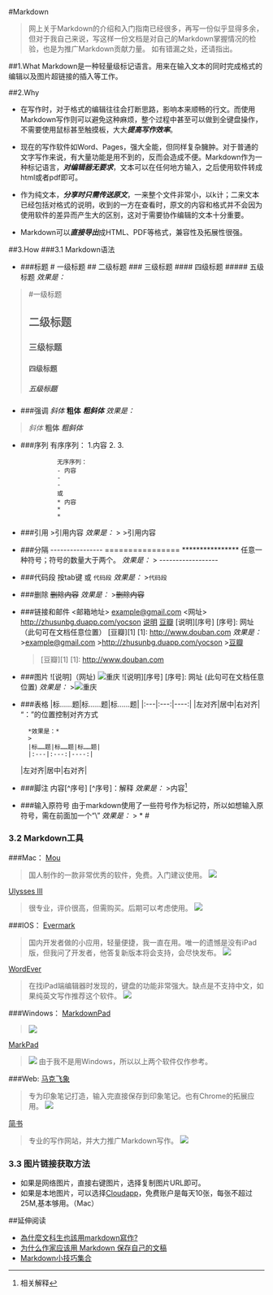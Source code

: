 #Markdown

>网上关于Markdown的介绍和入门指南已经很多，再写一份似乎显得多余，但对于我自己来说，写这样一份文档是对自己的Markdown掌握情况的检验，也是为推广Markdown贡献力量。
如有错漏之处，还请指出。

##1.What
Markdown是一种轻量级标记语言。用来在输入文本的同时完成格式的编辑以及图片超链接的插入等工作。

##2.Why
- 在写作时，对于格式的编辑往往会打断思路，影响本来顺畅的行文。而使用Markdown写作则可以避免这种麻烦，整个过程中甚至可以做到全键盘操作，不需要使用鼠标甚至触摸板，大大***提高写作效率***。

- 现在的写作软件如Word、Pages，强大全能，但同样复杂臃肿。对于普通的文字写作来说，有大量功能是用不到的，反而会造成不便。Markdown作为一种标记语言，***对编辑器无要求***，文本可以在任何地方输入，之后使用软件转成html或者pdf即可。

- 作为纯文本，***分享时只需传送原文***，一来整个文件非常小，以k计；二来文本已经包括对格式的说明，收到的一方在查看时，原文的内容和格式并不会因为使用软件的差异而产生大的区别，这对于需要协作编辑的文本十分重要。

- Markdown可以***直接导出***成HTML、PDF等格式，兼容性及拓展性很强。


##3.How
###3.1 Markdown语法

- ###标题
                # 一级标题
                ## 二级标题
                ### 三级标题
                #### 四级标题
                ##### 五级标题
*效果是：*
>#一级标题
>## 二级标题
>### 三级标题
>#### 四级标题
>##### 五级标题
        
- ###强调
                *斜体*
                **粗体**
                ***粗斜体***
*效果是：*
> *斜体*
> **粗体**
> ***粗斜体***

- ###序列
                有序序列：
                1.内容
                2.
                3.
        
                无序序列：
                - 内容
                -
                -
                或
                * 内容
                *
                *

- ###引用
                >引用内容
        *效果是：*
        > >引用内容

- ###分隔
                ----------------
                ================
                ****************
                任意一种符号；符号的数量大于两个。
        *效果是：*
        > ------------------

- ###代码段
                按tab键
                或
                ```代码段```
        *效果是：*
        >```代码段```
        
- ###删除
                ~~删除内容~~
        *效果是：*
        >~~删除内容~~
        
- ###链接和邮件
                <邮箱地址>
                        <example@gmail.com>
                <网址>
                        <http://zhusunbg.duapp.com/yocson>
                [说明](网址)
                        [豆瓣](www.douban.com)
                [说明][序号]
                [序号]: 网址 （此句可在文档任意位置）
                        [豆瓣][1]
                        [1]: http://www.douban.com
        *效果是：*
        ><example@gmail.com>
        ><http://zhusunbg.duapp.com/yocson>
        >[豆瓣](http://wwww.douban.com)
    >[豆瓣][1]
[1]: http://www.douban.com

- ###图片
                ![说明]（网址)
                        ![重庆](http://img5.douban.com/view/photo/photo/public/p2181560267.jpg)
                ![说明][序号]
            [序号]: 网址 (此句可在文档任意位置)
        *效果是：*
        >![重庆](http://img5.douban.com/view/photo/photo/public/p2181560267.jpg)
        
        
- ###表格
                |标……题|标……题|标……题|
                |:---|:---:|----:|
            |左对齐|居中|右对齐|
            “：”的位置控制对齐方式
                
        *效果是：*
        >
        |标……题|标……题|标……题|
        |:---|:---:|----:|
    |左对齐|居中|右对齐|
    
- ###脚注
                内容[^序号]
                [^序号]：解释
        *效果是：*
        >内容[^1]
        
[^1]:相关解释

- ###输入原符号
                由于markdown使用了一些符号作为标记符，所以如想输入原符号，需在前面加一个“\”
        *效果是：*
        > \* \#
                

### 3.2 Markdown工具
###Mac：
[Mou](http://mouapp.com/)
>国人制作的一款非常优秀的软件，免费。入门建议使用。
![](http://mouapp.com/images/Mou_Screenshot_1.png)

[Ulysses III](http://www.ulyssesapp.com/)
>很专业，评价很高，但需购买。后期可以考虑使用。
![](http://www.ulyssesapp.com/img/screens/UL-iMac-overlay-01.png)

###IOS：
[Evermark](http://esoftmobile.com/evermark/)
>国内开发者做的小应用，轻量便捷，我一直在用。唯一的遗憾是没有iPad版，但我问了开发者，他答复新版本将会支持，会尽快发布。
![](http://esoftmobile.com/evermark/screenshot1.PNG)

[WordEver](http://wordever.info/)
>在找iPad端编辑器时发现的，键盘的功能非常强大。缺点是不支持中文，如果纯英文写作推荐这个软件。
![](http://wordever.info/images/slider/ipad-mini.png)

###Windows：
[MarkdownPad](http://www.markdownpad.com/)
>![](http://www.markdownpad.com/img/markdownpad2.png)

[MarkPad](http://code52.org/DownmarkerWPF/)
>![](http://code52.org/DownmarkerWPF/screenshot.png)
>由于我不是用Windows，所以以上两个软件仅作参考。

###Web:
[马克飞象](http://maxiang.info/)
>专为印象笔记打造，输入完直接保存到印象笔记。也有Chrome的拓展应用。
![](http://cl.ly/image/401z311c3t1w/Image%202014-05-09%20at%2010.25.38%20PM.png)

[简书](http://jianshu.io/)
>专业的写作网站，并大力推广Markdown写作。
![](http://ww4.sinaimg.cn/large/687afc7fjw1dzs5crii94j.jpg)

### 3.3 图片链接获取方法
- 如果是网络图片，直接右键图片，选择复制图片URL即可。
- 如果是本地图片，可以选择[Cloudapp](http://www.getcloudapp.com/)，免费账户是每天10张，每张不超过25M,基本够用。（Mac）

##延伸阅读
- [為什麼文科生也該用markdown寫作?](http://www.douban.com/note/221187015/)
- [为什么作家应该用 Markdown 保存自己的文稿](http://jianshu.io/p/qqgjln)
- [Markdown小技巧集合](http://www.yangzhiping.com/tech/markdown-tips.html)
